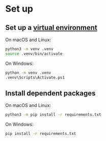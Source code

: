 # Set up
## Set up a [virtual environment](https://docs.python.org/3.6/library/venv.html#module-venv)
On macOS and Linux:
```bash
python3 -m venv .venv
source .venv/bin/activate
```
On Windows:
```bash
python -m venv .venv
.venv\Scripts\Activate.ps1
```

## Install dependent packages
On macOS and Linux:
```bash
python3 -m pip install -r requirements.txt
```
On Windows:
```bash
pip install -r requirements.txt
```
